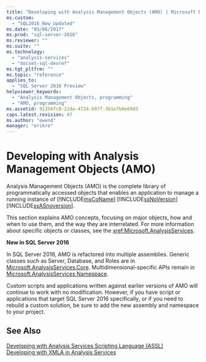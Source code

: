 ```yaml
---
title: "Developing with Analysis Management Objects (AMO) | Microsoft Docs"
ms.custom: 
  - "SQL2016_New_Updated"
ms.date: "03/06/2017"
ms.prod: "sql-server-2016"
ms.reviewer: ""
ms.suite: ""
ms.technology: 
  - "analysis-services"
  - "docset-sql-devref"
ms.tgt_pltfrm: ""
ms.topic: "reference"
applies_to: 
  - "SQL Server 2016 Preview"
helpviewer_keywords: 
  - "Analysis Management Objects, programming"
  - "AMO, programming"
ms.assetid: 91354fc9-22da-4724-b97f-3b1e7b0e69d3
caps.latest.revision: 47
ms.author: "owend"
manager: "erikre"
---
```

# Developing with Analysis Management Objects (AMO)
  Analysis Management Objects (AMO) is the complete library of programmatically accessed objects that enables an application to manage a running instance of [!INCLUDE[msCoName](../../../a9notintoc/includes/msconame-md.md)] [!INCLUDE[ssNoVersion](../../../a9notintoc/includes/ssnoversion-md.md)] [!INCLUDE[ssASnoversion](../../../a9notintoc/includes/ssasnoversion-md.md)].  
  
 This section explains AMO concepts, focusing on major objects, how and when to use them, and the way they are interrelated. For more information about specific objects or classes, see the <xref:Microsoft.AnalysisServices>.  
  
 **New in SQL Server 2016**  
  
 In SQL Server 2016, AMO is refactored into multiple assemblies. Generic classes such as Server, Database, and Roles are in [Microsoft.AnalysisServices.Core](Microsoft.AnalysisServices.Core.xml). Multidimensional-specific APIs remain in [Microsoft.AnalysisServices Namespace](https://msdn.microsoft.com/library/ms146720\(SQL.130\).aspx).  
  
 Custom scripts and applications written against earlier versions of AMO will continue to work with no modification. However, if you have script or applications that target SQL Server 2016 specifically, or if you need to rebuild a custom solution, be sure to add the new assembly and namespace to your project.  
  
## See Also  
 [Developing with Analysis Services Scripting Language &#40;ASSL&#41;](../../../analysis-services/multidimensional-models/scripting-language-assl/developing-with-analysis-services-scripting-language-assl.md)   
 [Developing with XMLA in Analysis Services](../../../analysis-services/multidimensional-models-scripting-language-assl-xmla/developing-with-xmla-in-analysis-services.md)  
  
  